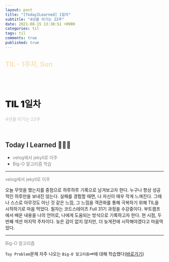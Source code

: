 ```yaml
---
layout: post
title: "[TodayILearned] 1일차"
subtitle: "4년을 이기는 22주"
date: 2021-08-15 13:38:51 +0900
categories: til
tags: til
comments: true
published: true
---
```


## <span style="color:navajowhite;">TIL - 1주차, Sun

<br />
<br />

# **<span style="font-weight:900">TIL 1일차</span>**

**<span style="color:lightgray">4년을 이기는 22주</span>**

<br />

## <span style="font-weight:600">Today I Learned</span> 🧗🏻‍♂️

- <span style="color:gray">velog에서 jekyll로 이주</span>
- <span style="color:gray">Big-O 알고리즘 학습</span>

---

<span style="color:gray">velog에서 jekyll로 이주</span>

오늘 무엇을 했는지를 중점으로 하루하루 기록으로 남겨보고자 한다.
누구나 항상 성공적인 하루만을 보내진 않는다.
실패를 경험할 때면, 나 자신이 매우 작게 느껴진다.
그때 나 스스로 아무것도 아닌 것 같은 느낌, 그 느낌을 객관화를 통해 극복하기 위해 TIL을 시작하기로 마음 먹었다.
필자는 코드스테이츠 Full 31기 과정을 수강중이다.
부트캠프에서 배운 내용을 나의 언어로, 나에게 도움되는 방식으로 기록하고자 한다.
현 시점, 두 번째 섹션 마지막 주차이다.
늦은 감이 없지 않지만, 더 늦게전에 시작해야겠다고 마음먹었다.

---

<span style="color:gray">Big-O 알고리즘</span>

`Toy Problem`문제 자주 나오는 `Big-O 알고리즘`🗝에 대해 학습했다([바로가기](http://localhost:4000/study/2021/08/16/Big-O.html "바로가기"))
